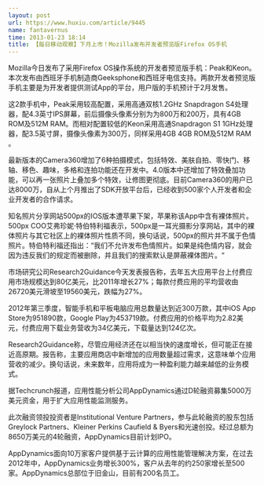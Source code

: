```yaml
---
layout: post
url: https://www.huxiu.com/article/9445
name: fantavernus
time: 2013-01-23 18:14
title: 【每日移动观察】下月上市！Mozilla发布开发者预览版Firefox OS手机
---
```

Mozilla今日发布了采用Firefox OS操作系统的开发者预览版手机：Peak和Keon。本次发布由西班牙手机制造商Geeksphone和西班牙电信支持。两款开发者预览版手机主要是为开发者提供测试App的平台，用户版的手机预计于2月发售。

这2款手机中，Peak采用较高配置，采用高通双核1.2GHz Snapdragon S4处理器，配4.3英寸IPS屏幕，前后摄像头像素分别为为800万和200万，具有4GB ROM及512M RAM。而相对配置较低的Keon采用高通Snapdragon S1 1GHz处理器，配3.5英寸屏，摄像头像素为300万，同样采用4GB 4GB ROM及512M RAM 。

最新版本的Camera360增加了6种拍摄模式，包括特效、美肤自拍、零快门、移轴、移色、趣味，多格和连拍功能还在开发中。4.0版本中还增加了特效叠加功能，可以再一张照片上叠加多个特效，让修图更彻底。目前Camera360的用户已达8000万，自从上个月推出了SDK开放平台后，已经收到500家个人开发者和企业开发者的合作请求。

知名照片分享网站500px的IOS版本遭苹果下架，苹果称该App中含有裸体照片。500px COO艾弗珍妮·特伯特利福表示，500px是一耳光摄影分享网站，其中的裸体照片与其它社区上的裸体照片性质不同，换句话说，500px的照片并不属于色情照片。特伯特利福还指出：“我们不允许发布色情照片。如果是纯色情内容，就会因为违反我们的规定而被删除，并且我们的搜索默认是屏蔽裸体图片。“

市场研究公司Research2Guidance今天发表报告称，去年五大应用平台上付费应用市场规模达到80亿美元，比2011年增长27%；每款付费应用的平均营收由26720美元滑坡至19560美元，跌幅为27%。

2012年第三季度，智能手机和平板电脑应用总数量达到近300万款，其中iOS App Store为951890款，Google Play为453719款。付费应用的价格平均为2.82美元，付费应用下载业务营收为34亿美元，下载量达到124亿次。

Research2Guidance称，尽管应用经济还在以相当快的速度增长，但可能正在接近高原期。报告称，主要应用商店中新增加的应用数量超过需求，这意味单个应用营收的减少。换句话说，未来数年，应用将成为一种盈利能力越来越低的业务模式。

据Techcrunch报道，应用性能分析公司AppDynamics通过D轮融资募集5000万美元资金，用于扩大应用性能监测服务。

此次融资领投投资者是Institutional Venture Partners，参与此轮融资的股东包括Greylock Partners、Kleiner Perkins Caufield & Byers和光速创投。经过总额为8650万美元的4轮融资，AppDynamics目前计划IPO。

AppDynamics面向10万家客户提供基于云计算的应用性能管理解决方案，在过去2012年中，AppDynamics业务增长300%，客户从去年的约250家增长至500家。AppDynamics总部位于旧金山，目前有200名员工。

